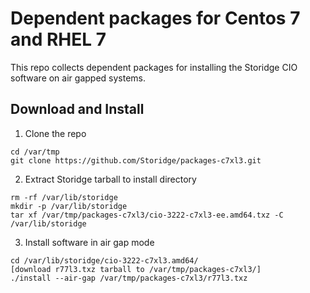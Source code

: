 # Dependent packages for Centos 7 and RHEL 7

This repo collects dependent packages for installing the Storidge CIO software on air gapped systems.


## Download and Install

1. Clone the repo

```
cd /var/tmp
git clone https://github.com/Storidge/packages-c7xl3.git
```

2. Extract Storidge tarball to install directory

```
rm -rf /var/lib/storidge
mkdir -p /var/lib/storidge
tar xf /var/tmp/packages-c7xl3/cio-3222-c7xl3-ee.amd64.txz -C /var/lib/storidge
```

3. Install software in air gap mode

```
cd /var/lib/storidge/cio-3222-c7xl3.amd64/
[download r77l3.txz tarball to /var/tmp/packages-c7xl3/]
./install --air-gap /var/tmp/packages-c7xl3/r77l3.txz
```

